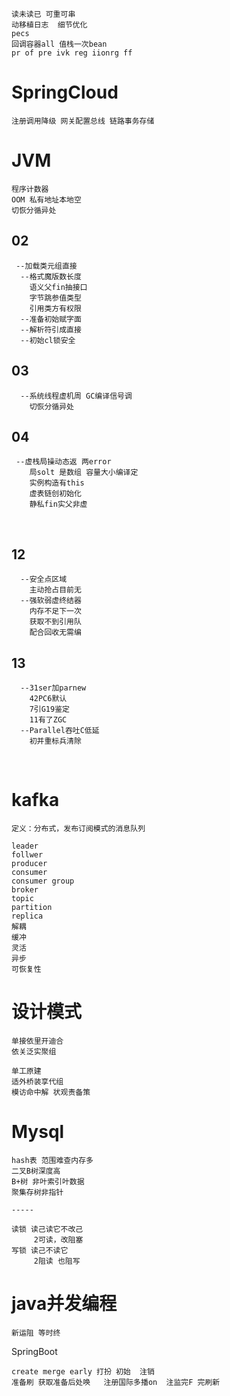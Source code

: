 ```
读未读已 可重可串
动移植日志  细节优化
pecs
回调容器all 值栈一次bean
pr of pre ivk reg iionrg ff
```

# SpringCloud

```
注册调用降级 网关配置总线 链路事务存储
```

# JVM

```
程序计数器
OOM 私有地址本地空
切恢分循异处
```



## 02

```
 --加载类元组直接
  --格式魔版数长度
    语义父fin抽接口
	字节跳参值类型
	引用类方有权限
  --准备初始赋字面
  --解析符引成直接
  --初始cl锁安全
```



## 03

```
  --系统线程虚机周 GC编译信号调
    切恢分循异处
```



## 04

```
 --虚栈局操动态返 两error
    局solt 是数组 容量大小编译定
	实例构造有this 
	虚表链创初始化
	静私fin实父非虚
```

​	

## 12

```
  --安全点区域
    主动抢占目前无
  --强软弱虚终结器
    内存不足下一次
	获取不到引用队
	配合回收无需编
```



## 13

```
  --31ser加parnew
    42PC6默认
	7引G19鉴定
	11有了ZGC
  --Parallel吞吐C低延
    初并重标兵清除
```

​	



# kafka

```
定义：分布式，发布订阅模式的消息队列

leader
follwer
producer
consumer
consumer group
broker
topic
partition
replica
解耦
缓冲
灵活
异步
可恢复性
```



# 设计模式

```
单接依里开迪合
依关泛实聚组

单工原建
适外桥装享代组
模访命中解 状观责备策
```



# Mysql

```
hash表 范围难查内存多
二叉B树深度高
B+树 非叶索引叶数据
聚集存树非指针

-----

读锁 读己读它不改己
     2可读，改阻塞
写锁 读己不读它
     2阻读 也阻写
```



# java并发编程

```
新运阻 等时终
```



SpringBoot

```
create merge early 打扮 初始  注销
准备刷 获取准备后处唤   注册国际多播on  注监完F 完刷新
```

